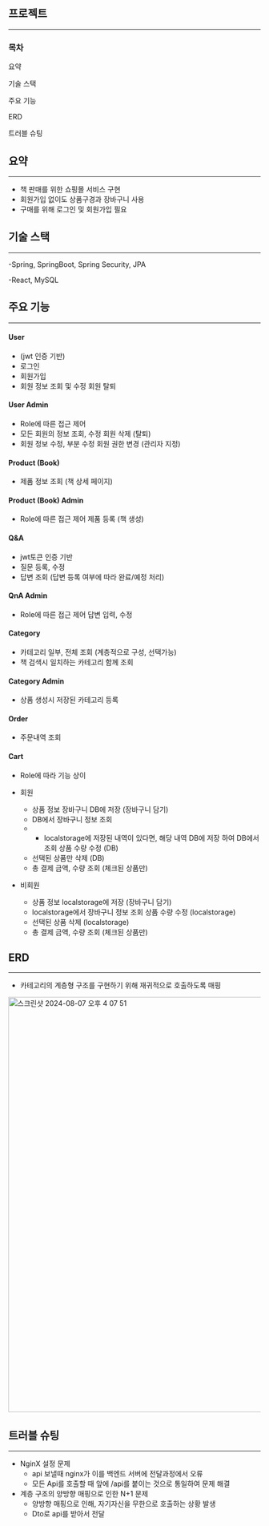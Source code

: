 
## 프로젝트 
***
### 목차
요약

기술 스택

주요 기능

ERD

트러블 슈팅

## 요약
***

- 책 판매를 위한 쇼핑몰 서비스 구현
- 회원가입 없이도 상품구경과 장바구니 사용
- 구매를 위해 로그인 및 회원가입 필요
## 기술 스택
***
-Spring, SpringBoot, Spring Security, JPA 

-React, MySQL
## 주요 기능
***
#### User
- (jwt 인증 기반)
- 로그인
- 회원가입
- 회원 정보 조회 및 수정 회원 탈퇴

#### User Admin
- Role에 따른 접근 제어
- 모든 회원의 정보 조회, 수정 회원 삭제 (탈퇴)
- 회원 정보 수정, 부분 수정 회원 권한 변경 (관리자 지정)

#### Product (Book)
- 제품 정보 조회 (책 상세 페이지)

#### Product (Book) Admin
- Role에 따른 접근 제어 제품 등록 (책 생성)

#### Q&A
- jwt토큰 인증 기반
- 질문 등록, 수정
- 답변 조회 (답변 등록 여부에 따라 완료/예정 처리)

#### QnA Admin
- Role에 따른 접근 제어 답변 입력, 수정

#### Category
- 카테고리 일부, 전체 조회 (계층적으로 구성, 선택가능)
- 책 검색시 일치하는 카테고리 함께 조회

#### Category Admin
- 상품 생성시 저장된 카테고리 등록

#### Order
- 주문내역 조회

#### Cart
- Role에 따라 기능 상이
- 회원
  - 상품 정보 장바구니 DB에 저장 (장바구니 담기)
  - DB에서 장바구니 정보 조회
  - * localstorage에 저장된 내역이 있다면, 해당 내역 DB에 저장 하여 DB에서 조회 상품 수량 수정 (DB)
  - 선택된 상품만 삭제 (DB)
  - 총 결제 금액, 수량 조회 (체크된 상품만)

- 비회원
  - 상품 정보 localstorage에 저장 (장바구니 담기)
  - localstorage에서 장바구니 정보 조회 상품 수량 수정 (localstorage)
  - 선택된 상품 삭제 (localstorage)
  - 총 결제 금액, 수량 조회 (체크된 상품만)

## ERD
***
- 카테고리의 계층형 구조를 구현하기 위해 재귀적으로 호출하도록 매핑
<img width="829" alt="스크린샷 2024-08-07 오후 4 07 51" src="https://github.com/user-attachments/assets/8d403254-92d3-4441-8a70-8c57c405e330">

## 트러블 슈팅
***
- NginX 설정 문제
  -  api 보낼때 nginx가 이를 백엔드 서버에 전달과정에서 오류
  -  모든 Api를 호출할 때 앞에 /api를 붙이는 것으로 통일하여 문제 해결
- 계층 구조의 양방향 매핑으로 인한 N+1 문제
  - 양방향 매핑으로 인해, 자기자신을 무한으로 호출하는 상황 발생
  - Dto로 api를 받아서 전달
